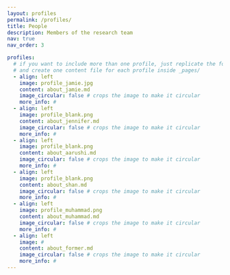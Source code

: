 ```yaml
---
layout: profiles
permalink: /profiles/
title: People
description: Members of the research team
nav: true
nav_order: 3

profiles:
  # if you want to include more than one profile, just replicate the following block
  # and create one content file for each profile inside _pages/
  - align: left
    image: profile_jamie.jpg
    content: about_jamie.md
    image_circular: false # crops the image to make it circular
    more_info: #
  - align: left
    image: profile_blank.png
    content: about_jennifer.md
    image_circular: false # crops the image to make it circular
    more_info: #
  - align: left
    image: profile_blank.png
    content: about_aarushi.md
    image_circular: false # crops the image to make it circular
    more_info: #
  - align: left
    image: profile_blank.png
    content: about_shan.md
    image_circular: false # crops the image to make it circular
    more_info: #
  - align: left
    image: profile_muhammad.png
    content: about_muhammad.md
    image_circular: false # crops the image to make it circular
    more_info: #
  - align: left
    image: #
    content: about_former.md
    image_circular: false # crops the image to make it circular
    more_info: #
---
```

